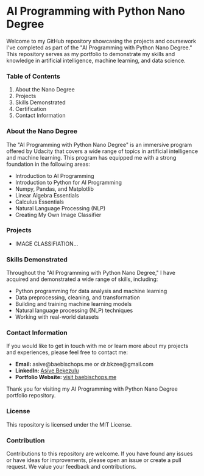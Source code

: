 <h1>AI Programming with Python Nano Degree</h1>

Welcome to my GitHub repository showcasing the projects and coursework I've completed as part of the "AI Programming with Python Nano Degree." This repository serves as my portfolio to demonstrate my skills and knowledge in artificial intelligence, machine learning, and data science.

<h3>Table of Contents</h3>
<ol>
  <li>About the Nano Degree</li>
  <li>Projects</li>
  <li>Skills Demonstrated</li>
  <li>Certification</li>
  <li>Contact Information</li>
</ol>
  
<h3>About the Nano Degree</h3>

The "AI Programming with Python Nano Degree" is an immersive program offered by Udacity that covers a wide range of topics in artificial intelligence and machine learning. This program has equipped me with a strong foundation in the following areas:
<ul>
  <li>Introduction to AI Programming</li>
  <li>Introduction to Python for AI Programming</li>
  <li>Numpy, Pandas, and Matplotlib</li>
  <li>Linear Algebra Essentials</li>
  <li>Calculus Essentials</li>
  <li>Natural Language Processing (NLP)</li>
  <li>Creating My Own Image Classifier</li>
</ul>

<h3>Projects</h3>
<ul>
  <li>IMAGE CLASSIFIATION...</li>
</ul>

<h3>Skills Demonstrated</h3>

Throughout the "AI Programming with Python Nano Degree," I have acquired and demonstrated a wide range of skills, including:
<ul>
  <li>Python programming for data analysis and machine learning</li>
  <li>Data preprocessing, cleaning, and transformation</li>
  <li>Building and training machine learning models</li>
  <li>Natural language processing (NLP) techniques</li>
  <li>Working with real-world datasets</li>
</ul>

<h3>Contact Information</h3>

If you would like to get in touch with me or learn more about my projects and experiences, please feel free to contact me:
<ul>
  <li><b>Email: </b> asive@baebischops.me or dr.bkzee@gmail.com</li>
  <li><b>LinkedIn: </b>  <a href="https://www.linkedin.com/in/baebischops/">Asive Bekezulu</a></li>
  <li><b>Portfolio Website: </b><a href="baebischops.me">visit baebischops.me</a></li>
</ul>

Thank you for visiting my AI Programming with Python Nano Degree portfolio repository. 

<h3>License</h3>

This repository is licensed under the MIT License.

<h3>Contribution</h3>

Contributions to this repository are welcome. If you have found any issues or have ideas for improvements, please open an issue or create a pull request. We value your feedback and contributions.
